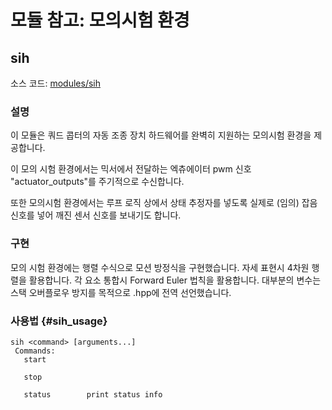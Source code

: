 # 모듈 참고: 모의시험 환경

## sih

소스 코드: [modules/sih](https://github.com/PX4/Firmware/tree/master/src/modules/sih)

### 설명

이 모듈은 쿼드 콥터의 자동 조종 장치 하드웨어를 완벽히 지원하는 모의시험 환경을 제공합니다.

이 모의 시험 환경에서는 믹서에서 전달하는 엑츄에이터 pwm 신호 "actuator_outputs"를 주기적으로 수신합니다.

또한 모의시험 환경에서는 루프 로직 상에서 상태 추정자를 넣도록 실제로 (임의) 잡음 신호를 넣어 깨진 센서 신호를 보내기도 합니다.

### 구현

모의 시험 환경에는 행렬 수식으로 모션 방정식을 구현했습니다. 자세 표현시 4차원 행렬을 활용합니다. 각 요소 통합시 Forward Euler 법칙을 활용합니다. 대부분의 변수는 스택 오버플로우 방지를 목적으로 .hpp에 전역 선언했습니다.

### 사용법 {#sih_usage}

    sih <command> [arguments...]
     Commands:
       start
    
       stop
    
       status        print status info